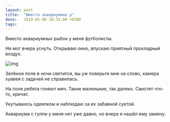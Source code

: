 ```yaml
---
layout: post
title:  "Вместо аквариумных р"
date:   2019-05-06 10:35:00 +0300
tags:   
---
```


Вместо аквариумных рыбок у меня футболисты. 

Не мог вчера уснуть. Открываю окно, впускаю приятный прохладный воздух. 

![img](https://pp.userapi.com/c851020/v851020652/117916/iGvOILzXOk8.jpg)

<!--excerpt-->

Зелёное поле в ночи светится, вы уж поверьте мне на слово, камера хуавея с задачей не справилась. 

На поле ребята гоняют мяч. Такие маленькие, так далеко. Свистят что-то, кричат. 

Укутываюсь одеялком и наблюдаю за их забавной суетой. 

Аквариума с гуппи у меня нет уже давно, но вчера я нашёл ему замену.
